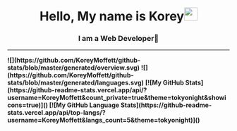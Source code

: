 <h1 align="center"> Hello, My name is Korey<img src="https://raw.githubusercontent.com/MartinHeinz/MartinHeinz/master/wave.gif" width="30px"></h1>
<h3 align="center"><b>
I am a Web Developer<b>🚀</h3>
<hr>
![](https://github.com/KoreyMoffett/github-stats/blob/master/generated/overview.svg)
![](https://github.com/KoreyMoffett/github-stats/blob/master/generated/languages.svg)
[![My GitHub Stats](https://github-readme-stats.vercel.app/api/?username=KoreyMoffett&count_private=true&theme=tokyonight&showicons=true)]()
[![My GitHub Language Stats](https://github-readme-stats.vercel.app/api/top-langs/?username=KoreyMoffett&langs_count=5&theme=tokyonight)]()
